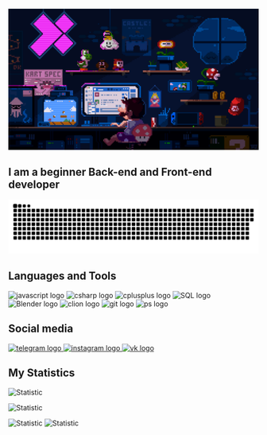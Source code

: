 ![Header](https://github.com/Onerload/Onerload/blob/main/assets/gif%20programing.gif)
## I am a beginner Back-end and Front-end developer 

![Header](https://github.com/Onerload/Onerload/blob/main/assets/github-snake.svg)

## Languages and Tools
<div align="left">
  <img src="https://cdn.jsdelivr.net/gh/devicons/devicon/icons/javascript/javascript-original.svg" height="40" alt="javascript logo"  />
  <img src="https://cdn.jsdelivr.net/gh/devicons/devicon@latest/icons/csharp/csharp-original.svg" height="40" alt="csharp logo"  
  />
  <img src="https://cdn.jsdelivr.net/gh/devicons/devicon@latest/icons/cplusplus/cplusplus-original.svg" height="40" alt="cplusplus logo"  
  />
  <img src="https://cdn.jsdelivr.net/gh/devicons/devicon@latest/icons/azuresqldatabase/azuresqldatabase-original.svg" height="40" alt="SQL logo"  
  />
  <img src="https://cdn.jsdelivr.net/gh/devicons/devicon@latest/icons/blender/blender-original-wordmark.svg" height="40" alt="Blender logo"  
  />
  <img src="https://cdn.jsdelivr.net/gh/devicons/devicon@latest/icons/clion/clion-original.svg" height="40" alt="clion logo"  
  />
  <img src="https://cdn.jsdelivr.net/gh/devicons/devicon@latest/icons/git/git-original-wordmark.svg" height="40" alt="git logo"  
  />
  <img src="https://cdn.jsdelivr.net/gh/devicons/devicon@latest/icons/photoshop/photoshop-original.svg" height="40" alt="ps logo"  
  />
</div>

## Social media
<div id="badges" target="_blank">
<a href="https://t.me/IamOverlord228">
  <img src="https://cdn-icons-png.flaticon.com/128/3670/3670306.png" height="40" alt="telegram logo"  
  />
<a href="https://www.instagram.com/zakhariunkevich/">
  <img src="https://cdn-icons-png.flaticon.com/128/1384/1384063.png" height="40" alt="instagram logo"  
  />
<a href="https://vk.com/id575179123">
  <img src="https://cdn-icons-png.flaticon.com/128/5968/5968835.png" height="40" alt="vk logo" />
  </a>
</div>

## My Statistics
![Statistic](http://github-profile-summary-cards.vercel.app/api/cards/profile-details?username=vn7n24fzkq&theme=aura)

![Statistic](http://github-profile-summary-cards.vercel.app/api/cards/stats?username=vn7n24fzkq&theme=aura)

![Statistic](http://github-profile-summary-cards.vercel.app/api/cards/repos-per-language?username=vn7n24fzkq&theme=default)
![Statistic](http://github-profile-summary-cards.vercel.app/api/cards/most-commit-language?username=vn7n24fzkq&theme=default)


